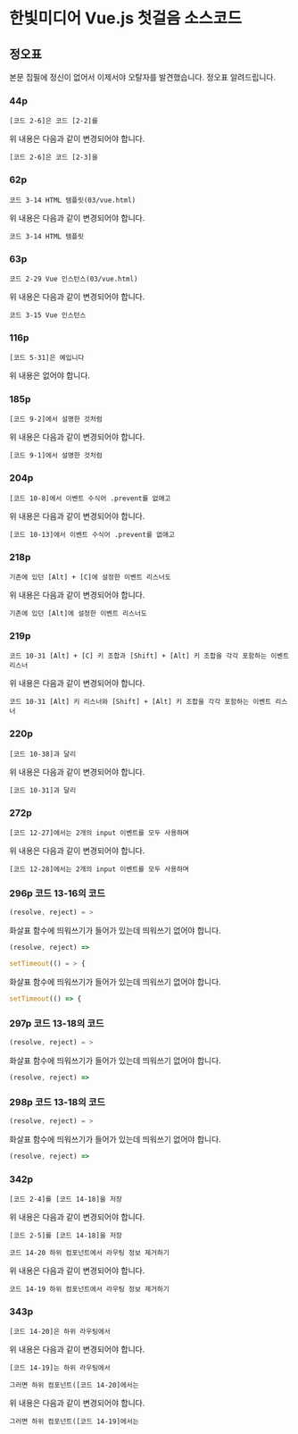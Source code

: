 # 한빛미디어 Vue.js 첫걸음 소스코드

## 정오표
본문 집필에 정신이 없어서 이제서야 오탈자를 발견했습니다. 정오표 알려드립니다.

### 44p
```
[코드 2-6]은 코드 [2-2]를
```
위 내용은 다음과 같이 변경되어야 합니다.
```
[코드 2-6]은 코드 [2-3]을
```

### 62p
```
코드 3-14 HTML 템플릿(03/vue.html)
```
위 내용은 다음과 같이 변경되어야 합니다.
```
코드 3-14 HTML 템플릿
```

### 63p
```
코드 2-29 Vue 인스턴스(03/vue.html)
```
위 내용은 다음과 같이 변경되어야 합니다.
```
코드 3-15 Vue 인스턴스
```

### 116p
```
[코드 5-31]은 예입니다
```
위 내용은 없어야 합니다.

### 185p
```
[코드 9-2]에서 설명한 것처럼
```
위 내용은 다음과 같이 변경되어야 합니다.
```
[코드 9-1]에서 설명한 것처럼
```

### 204p
```
[코드 10-8]에서 이벤트 수식어 .prevent를 없애고
```
위 내용은 다음과 같이 변경되어야 합니다.
```
[코드 10-13]에서 이벤트 수식어 .prevent를 없애고
```

### 218p
```
기존에 있던 [Alt] + [C]에 설정한 이벤트 리스너도
```
위 내용은 다음과 같이 변경되어야 합니다.
```
기존에 있던 [Alt]에 설정한 이벤트 리스너도
```

### 219p
```
코드 10-31 [Alt] + [C] 키 조합과 [Shift] + [Alt] 키 조합을 각각 포함하는 이벤트 리스너
```
위 내용은 다음과 같이 변경되어야 합니다.
```
코드 10-31 [Alt] 키 리스너와 [Shift] + [Alt] 키 조합을 각각 포함하는 이벤트 리스너
```

### 220p
```
[코드 10-38]과 달리
```
위 내용은 다음과 같이 변경되어야 합니다.
```
[코드 10-31]과 달리
```

### 272p
```
[코드 12-27]에서는 2개의 input 이벤트를 모두 사용하며
```
위 내용은 다음과 같이 변경되어야 합니다.
```
[코드 12-28]에서는 2개의 input 이벤트를 모두 사용하며
```

### 296p 코드 13-16의 코드
```javascript
(resolve, reject) = >
```
화살표 함수에 띄워쓰기가 들어가 있는데 띄워쓰기 없어야 합니다.
```javascript
(resolve, reject) =>
```

```javascript
setTimeout(() = > {
```
화살표 함수에 띄워쓰기가 들어가 있는데 띄워쓰기 없어야 합니다.
```javascript
setTimeout(() => {
```

### 297p 코드 13-18의 코드
```javascript
(resolve, reject) = >
```
화살표 함수에 띄워쓰기가 들어가 있는데 띄워쓰기 없어야 합니다.
```javascript
(resolve, reject) =>
```

### 298p 코드 13-18의 코드
```javascript
(resolve, reject) = >
```
화살표 함수에 띄워쓰기가 들어가 있는데 띄워쓰기 없어야 합니다.
```javascript
(resolve, reject) =>
```

### 342p
```
[코드 2-4]를 [코드 14-18]을 저장
```
위 내용은 다음과 같이 변경되어야 합니다.
```
[코드 2-5]를 [코드 14-18]을 저장
```

```
코드 14-20 하위 컴포넌트에서 라우팅 정보 제거하기
```
위 내용은 다음과 같이 변경되어야 합니다.
```
코드 14-19 하위 컴포넌트에서 라우팅 정보 제거하기
```

### 343p
```
[코드 14-20]은 하위 라우팅에서
```
위 내용은 다음과 같이 변경되어야 합니다.
```
[코드 14-19]는 하위 라우팅에서
```

```
그러면 하위 컴포넌트([코드 14-20]에서는
```
위 내용은 다음과 같이 변경되어야 합니다.
```
그러면 하위 컴포넌트([코드 14-19]에서는
```

